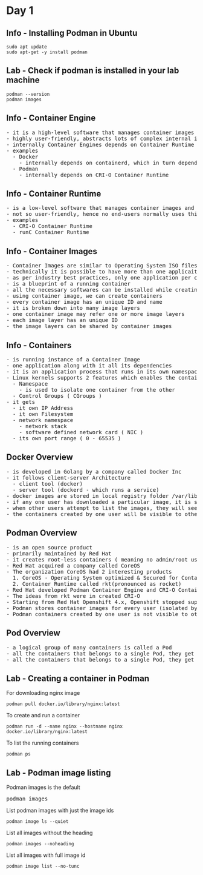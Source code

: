 # Day 1

## Info - Installing Podman in Ubuntu
```
sudo apt update
sudo apt-get -y install podman
```

## Lab - Check if podman is installed in your lab machine
```
podman --version
podman images
```

## Info - Container Engine
<pre>
- it is a high-level software that manages container images and containers
- highly user-friendly, abstracts lots of complex internal implementation details nicely,while providing user-friendly commands
- internally Container Engines depends on Container Runtime
- examples
  - Docker
    - internally depends on containerd, which in turn depends on runC Container Runtime
  - Podman
    - internally depends on CRI-O Container Runtime
</pre>

## Info - Container Runtime
<pre>
- is a low-level software that manages container images and containers
- not so user-friendly, hence no end-users normally uses this directly
- examples
  - CRI-O Container Runtime
  - runC Container Runtime
</pre>

## Info - Container Images
<pre>
- Container Images are similar to Operating System ISO files we download from microsoft, ubuntu, etc.,
- technically it is possible to have more than one applicaiton per Container Image, but that is the best practice
- as per industry best practices, only one application per container is allowed
- is a blueprint of a running container
- all the necessary softwares can be installed while creating a image
- using container image, we can create containers
- every container image has an unique ID and name
- it is broken down into many image layers
- one container image may refer one or more image layers
- each image layer has an unique ID
- the image layers can be shared by container images
</pre>

## Info - Containers
<pre>
- is running instance of a Container Image
- one application along with it all its dependencies
- it is an application process that runs in its own namespace
- Linux kernels supports 2 features which enables the container technology
  - Namespace
    - is used to isolate one container from the other
  - Control Groups ( CGroups )
- it gets 
  - it own IP Address
  - it own Filesystem 
  - network namespace
    - network stack
    - software defined network card ( NIC )
  - its own port range ( 0 - 65535 )
</pre>

## Docker Overview
<pre>
- is developed in Golang by a company called Docker Inc
- it follows client-server Architecture
  - client tool (docker)
  - server tool (dockerd - which runs a service)
- docker images are stored in local registry folder /var/lib/docker
- if any one user has downloaded a particular image, it is stored in the /var/lib/docker folder
- when other users attempt to list the images, they will see all the images under /var/lib/docker
- the containers created by one user will be visible to other users in the same linux machine
</pre>

## Podman Overview
<pre>
- is an open source product 
- primarily maintained by Red Hat
- it creates root-less containers ( meaning no admin/root user created within container images )
- Red Hat acquired a company called CoreOS
- The organization CoreOS had 2 interesting products
  1. CoreOS - Operating System optimized & Secured for Container Orchestration Platforms like Kubernetes/Openshift
  2. Container Runtime called rkt(pronounced as rocket)
- Red Hat developed Podman Container Engine and CRI-O Container Runtime
- The ideas from rkt were in created CRI-O
- Starting from Red Hat Openshift 4.x, Openshift stopped support for Docker, they moved to Podman instead
- Podman stores container images for every user (isolated by users)
- Podman containers created by one user is not visible to other users (isolated by users)
</pre>

## Pod Overview
<pre>
- a logical group of many containers is called a Pod
- all the containers that belongs to a single Pod, they get the same IP address
- all the containers that belongs to a single Pod, they get to share the same Port Range ( 0 - 655535 )
</pre>

## Lab - Creating a container in Podman
For downloading nginx image
```
podman pull docker.io/library/nginx:latest
```

To create and run a container
```
podman run -d --name nginx --hostname nginx docker.io/library/nginx:latest
```

To list the running containers
```
podman ps
```

## Lab - Podman image listing
Podman images is the default 
<pre>
podman images
</pre>

List podman images with just the image ids
```
podman image ls --quiet
```

List all images without the heading
```
podman images --noheading
```

List all images with full image id
```
podman image list --no-tunc
```
